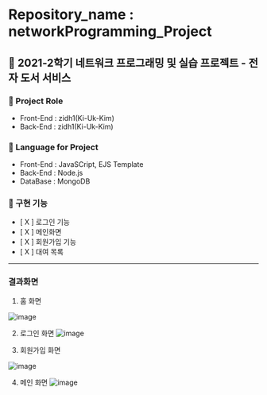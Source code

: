 # Repository_name : networkProgramming_Project

## 🍕 2021-2학기 네트워크 프로그래밍 및 실습 프로젝트 - 전자 도서 서비스

### 📍 Project Role
- Front-End : zidh1(Ki-Uk-Kim)
- Back-End : zidh1(Ki-Uk-Kim)

### 📍 Language for Project
- Front-End : JavaSCript, EJS Template
- Back-End : Node.js
- DataBase : MongoDB

### 📕 구현 기능

- [ X ] 로그인 기능
- [ X ] 메인화면
- [ X ] 회원가입 기능
- [ X ] 대여 목록

<hr>

### 결과화면

1. 홈 화면

![image](https://user-images.githubusercontent.com/75063989/206827948-5f486111-5c0a-4163-bf4a-ff9eb79d6ba0.png)

2. 로그인 화면
![image](https://user-images.githubusercontent.com/75063989/206827990-0ead380a-d158-4142-a6fc-736a52203438.png)


3. 회원가입 화면

![image](https://user-images.githubusercontent.com/75063989/206828021-af4819cd-c2d0-4066-9d4c-4afe697013a9.png)


4. 메인 화면
![image](https://user-images.githubusercontent.com/75063989/206828038-3c7f7808-1067-41e9-a64b-321561e77067.png)





